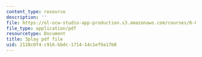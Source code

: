 ```yaml
---
content_type: resource
description: ''
file: https://ol-ocw-studio-app-production.s3.amazonaws.com/courses/8-01sc-classical-mechanics-fall-2016/2128c0f4c916bbdc171414c1ef9a17b0_0QF_uCgZW4Y.pdf
file_type: application/pdf
resourcetype: Document
title: 3play pdf file
uid: 2128c0f4-c916-bbdc-1714-14c1ef9a17b0
---
```

